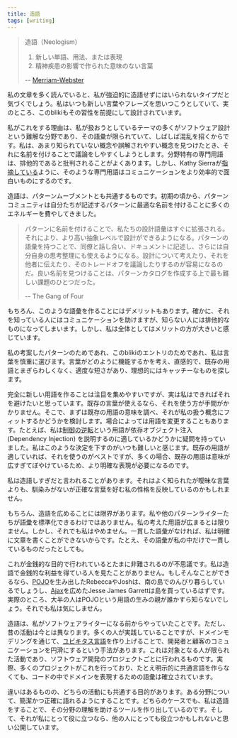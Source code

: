 ```yaml
---
title: 造語
tags: [writing]
---
```


<!--
Neologism:

1: a new word, usage, or expression.
2: a meaningless word coined by a psychotic.

-- Merriam-Webster
-->

> 造語（Neologism）
>
> 1. 新しい単語、用法、または表現
> 2. 精神疾患の影響で作られた意味のない言葉
>
> -- [Merriam-Webster](http://www.webster.com/cgi-bin/dictionary?va=neologism)

<!-- If you read much of my writing you'll quickly notice that I am a compulsive neologiser. I'm always looking to come up with new words and phrases, indeed this bliki is designed around this habit. -->

私の文章を多く読んでいると、私が強迫的に造語せずにはいられないタイプだと気づくでしょう。私はいつも新しい言葉やフレーズを思いつこうとしていて、実のところ、このblikiもその習性を前提にして設計されています。

<!-- I do it because much of what I try to write about is the tricky subject of software design, where our vocabulary is limited and often confusing. As I see concepts that are little-known or oft-misunderstood, I try to give them a name so they are easier to talk about. Developing a domain-specific jargon is often criticized for being exclusionary, but as Kathy Sierra points out, such a jargon makes communication much more efficient and interesting. -->

私がこれをする理由は、私が扱おうとしているテーマの多くがソフトウェア設計という難解な分野であり、その語彙が限られていて、しばしば混乱を招くからです。私は、あまり知られていない概念や誤解されやすい概念を見つけたとき、それに名前を付けることで議論をしやすくしようとします。分野特有の専門用語は、排他的であると批判されることがよくあります。しかし、Kathy Sierraが[指摘している](https://headrush.typepad.com/creating_passionate_users/2006/11/why_web_20_is_m.html)ように、そのような専門用語はコミュニケーションをより効率的で面白いものにするのです。

<!-- Nelogising is something I share with the broader pattern movement. From the very beginning the patterns community has put a lot of energy figuring how best to name the patterns they describe. -->

造語は、パターンムーブメントとも共通するものです。初期の頃から、パターンコミュニティは自分たちが記述するパターンに最適な名前を付けることに多くのエネルギーを費やしてきました。

<!--
Naming a pattern immediately increases our design vocabulary. It lets us design at a higher level of abstraction. Having a vocabulary for patterns lets us talk about them with our colleagues, in our documentation, and even to ourselves. It makes it easier to think about designs and to communicate them and their trade-offs to others. Finding good names has been one of the hardest parts of developing our catalog.

-- The Gang of Four
-->

> パターンに名前を付けることで、私たちの設計語彙はすぐに拡張される。それにより、より高い抽象レベルで設計ができるようになる。パターンの語彙を持つことで、同僚と話し合い、ドキュメントに記述し、さらには自分自身の思考整理にも使えるようになる。設計について考えたり、それを他者に伝えたり、そのトレードオフを議論したりするのが容易になるのだ。良い名前を見つけることは、パターンカタログを作成する上で最も難しい課題のひとつだった。
>
> -- The Gang of Four

<!-- Of course there are downsides to trying to create this kind of vocabulary. It does become a jargon which, while aiding communication for those who know it, also excludes those who don't. On the whole I feel that the benefits win out. -->

もちろん、このような語彙を作ることにはデメリットもあります。確かに、それを知っている人にはコミュニケーションを助けますが、知らない人には排他的なものになってしまいます。しかし、私は全体としてはメリットの方が大きいと感じています。

<!-- Choosing good words, whether for my more permanent patterns or just for these bliki entries is a hard task. I spend a lot of time trying to think of how words will work, looking something that is an evocative name, doesn't get confused with existing terms, and is reasonably short (and ideally catchy). -->

私の考案したパターンのためであれ、このblikiのエントリのためであれ、私は言葉を慎重に選びます。言葉がどのように機能するかを考え、直感的で、既存の用語とまぎらわしくなく、適度な短さがあり、理想的にはキャッチーなものを探します。

<!-- Creating completely new terms is what gets the attention, but its actually something I'd rather not do. I prefer to use an existing term if there's one available. After all that's less effort. I then balance it with its common usages to see how well it fits the concept I'm talking about. Sometimes this results in making a change, for instance my resistance to using InversionOfControl to describe what was going on with dependency injection. I always find this a hard decision - it's much better to use the existing term if it fits, but often the existing term has a diffuse meaning and I need something crisper. -->

完全に新しい用語を作ることは注目を集めやすいですが、実は私はできればそれを避けたいと思っています。既存の言葉が使えるなら、それを使う方が手間がかかりません。そこで、まずは既存の用語の意味を調べ、それが私の扱う概念にフィットするかどうかを検討します。場合によっては用語を変更することもあります。たとえば、私は[制御の逆転](/InversionOfControl)という用語が依存オブジェクト注入 (Dependency Injection) を説明するのに適しているかどうかに疑問を持っていました。私はこのような決定を下すのがいつも難しいと感じます。既存の用語が適していれば、それを使うのがベストですが、多くの場合、既存の用語は意味が広すぎてぼやけているため、より明確な表現が必要になるのです。

<!-- I have been accused of being to quick to neologise, that perhaps reflects my preference for unfamiliar but precise terms over well known but fuzzy language. -->

私は造語しすぎだと言われることがあります。それはよく知られたが曖昧な言葉よりも、馴染みがないが正確な言葉を好む私の性格を反映しているのかもしれません。

<!-- Of course the limitation of this is that there's no way for me, or any group of patterns writers, to standardize the vocabulary of everyone. The terms I use often don't get the most currency. That's understandable, but it doesn't stop me. I find that if without a consistent vocabulary I can't write clearly, even if that vocabulary is only consistent for me. So my fundamental reason is selfish, I develop a consistent vocabulary because I need one. -->

もちろん、造語を広めることには限界があります。私や他のパターンライターたちが語彙を標準化できるわけではありません。私の考えた用語が広まるとは限りません。しかし、それでも私はやめません。一貫した語彙がなければ、私は明確に文章を書くことができないからです。たとえ、その語彙が私の中だけで一貫しているものだったとしても。

<!-- I find it odd that you run into the occasional accusation that this is done for some kind of material gain. I've never seen anyone make money from coining terms, otherwise Rebecca, Josh and I would be idling on an island from POJO and Jesse James Garrett would have bought an island from Ajax. Indeed most people who use the term probably don't know who came up with POJO, and that's just fine with me. -->

これが金銭的な目的で行われているとたまに非難されるのが不思議です。私は造語で金銭的な利益を得ている人を見たことがありません。もしそんなことができるなら、[POJO](/POJO)を生み出したRebeccaやJoshは、南の島でのんびり暮らしているでしょうし、[Ajax](http://www.adaptivepath.com/publications/essays/archives/000385.php)を広めたJesse James Garrettは島を買っているはずです。実際のところ、大半の人はPOJOという用語の生みの親が誰かすら知らないでしょう。それでも私は気にしません。

<!-- Neologising is something I did a lot before I became a software writer, although my earlier activity was quite different, and something many people do. This is using domain modeling to build up a UbiquitousLanguage to create communication between developers and their customers. It's a different activity with a much narrower audience. Many projects do it, and even those who don't create a language in their code to describe the domain, even if it isn't shared with non-geeks. -->

造語は、私がソフトウェアライターになる前からやっていたことです。ただし、昔の活動は今とは異なります。多くの人が実践していることですが、ドメインモデリングを通じて、[ユビキタス言語](/UbiquitousLanguage)を作り上げることで、開発者と顧客のコミュニケーションを円滑にするという手法があります。これは対象となる人が限られた活動であり、ソフトウェア開発のプロジェクトごとに行われるものです。実際、多くのプロジェクトがこれを行っており、たとえ明示的に共通言語を作らなくても、コードの中でドメインを表現するための語彙は確立されています。

<!-- Despite these differences, both activities share the desire to speak with brevity and precision about some domain. In either case I neologise because I find these words are useful tools that helps me enormously in understanding a domain. I use them publicly because I believe that the tools that help me can be useful to others too. -->

違いはあるものの、どちらの活動にも共通する目的があります。ある分野について、簡潔かつ正確に語れるようにすることです。どちらのケースでも、私は造語をすることで、その分野の理解を助けるツールを作り出しているのです。そして、それが私にとって役に立つなら、他の人にとっても役立つかもしれないと思い公開しています。
